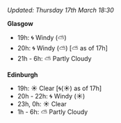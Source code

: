 *Updated: Thursday 17th March 18:30*

**Glasgow**

* 19h: :cyclone: Windy (:partly_sunny:)
* 20h: :cyclone: Windy (:partly_sunny:) [:partly_sunny: as of 17h]
* 21h - 6h: :partly_sunny: Partly Cloudy

**Edinburgh**

* 19h: :sunny: Clear [:cyclone:(:sunny:) as of 17h]
* 20h - 22h: :cyclone: Windy (:sunny:)
* 23h, 0h: :sunny: Clear
* 1h - 6h: :partly_sunny: Partly Cloudy
